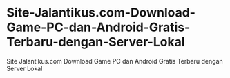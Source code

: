 Site-Jalantikus.com-Download-Game-PC-dan-Android-Gratis-Terbaru-dengan-Server-Lokal
===================================================================================

Site Jalantikus.com Download Game PC dan Android Gratis Terbaru dengan Server Lokal

